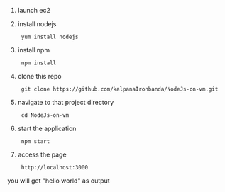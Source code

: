1. launch ec2

2. install nodejs
    
        yum install nodejs

3. install npm
    
        npm install

4. clone this repo
    
        git clone https://github.com/kalpanaIronbanda/NodeJs-on-vm.git

5. navigate to that project directory
    
        cd NodeJs-on-vm

6. start the application   
   
        npm start


7. access the page

        http://localhost:3000

you will get "hello world" as output

